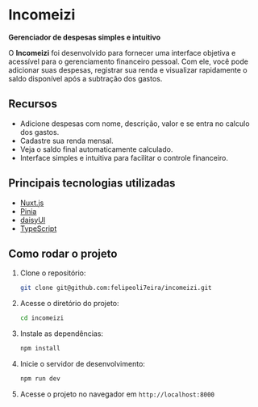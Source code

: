 # Incomeizi

**Gerenciador de despesas simples e intuitivo**

O **Incomeizi** foi desenvolvido para fornecer uma interface objetiva e acessível para o gerenciamento financeiro pessoal. Com ele, você pode adicionar suas despesas, registrar sua renda e visualizar rapidamente o saldo disponível após a subtração dos gastos.

## Recursos

- Adicione despesas com nome, descrição, valor e se entra no calculo dos gastos.
- Cadastre sua renda mensal.
- Veja o saldo final automaticamente calculado.
- Interface simples e intuitiva para facilitar o controle financeiro.

## Principais tecnologias utilizadas

- [Nuxt.js](https://nuxt.com/)
- [Pinia](https://pinia.vuejs.org/)
- [daisyUI](https://daisyui.com/)
- [TypeScript](https://www.typescriptlang.org/)

## Como rodar o projeto

1. Clone o repositório:
   ```sh
   git clone git@github.com:felipeoli7eira/incomeizi.git
   ```
2. Acesse o diretório do projeto:
   ```sh
   cd incomeizi
   ```
3. Instale as dependências:
   ```sh
   npm install
   ```
4. Inicie o servidor de desenvolvimento:
   ```sh
   npm run dev
   ```
5. Acesse o projeto no navegador em `http://localhost:8000`
